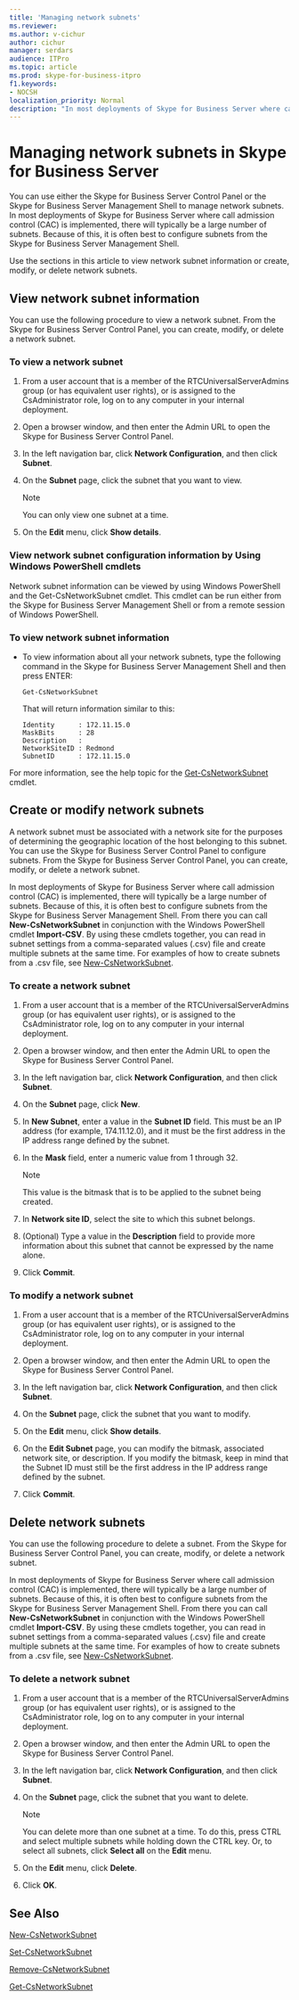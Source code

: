 ```yaml
---
title: 'Managing network subnets'
ms.reviewer: 
ms.author: v-cichur
author: cichur
manager: serdars
audience: ITPro
ms.topic: article
ms.prod: skype-for-business-itpro
f1.keywords:
- NOCSH
localization_priority: Normal
description: "In most deployments of Skype for Business Server where call admission control (CAC) is implemented, there will typically be a large number of subnets. Because of this, it is often best to configure subnets from the Skype for Business Server Management Shell."
---
```


# Managing network subnets in Skype for Business Server

You can use either the Skype for Business Server Control Panel or the Skype for Business Server Management Shell to manage network subnets. In most deployments of Skype for Business Server where call admission control (CAC) is implemented, there will typically be a large number of subnets. Because of this, it is often best to configure subnets from the Skype for Business Server Management Shell.

Use the sections in this article to view network subnet information or create, modify, or delete network subnets. 

## View network subnet information 

You can use the following procedure to view a network subnet. From the Skype for Business Server Control Panel, you can create, modify, or delete a network subnet. 

### To view a network subnet

1.  From a user account that is a member of the RTCUniversalServerAdmins group (or has equivalent user rights), or is assigned to the CsAdministrator role, log on to any computer in your internal deployment.

2.  Open a browser window, and then enter the Admin URL to open the Skype for Business Server Control Panel. 

3.  In the left navigation bar, click **Network Configuration**, and then click **Subnet**.

4.  On the **Subnet** page, click the subnet that you want to view.
 
    > [!NOTE]  
    > You can only view one subnet at a time.

5.  On the **Edit** menu, click **Show details**.

### View network subnet configuration information by Using Windows PowerShell cmdlets

Network subnet information can be viewed by using Windows PowerShell and the Get-CsNetworkSubnet cmdlet. This cmdlet can be run either from the Skype for Business Server Management Shell or from a remote session of Windows PowerShell. 

### To view network subnet information

  - To view information about all your network subnets, type the following command in the Skype for Business Server Management Shell and then press ENTER:
    
        Get-CsNetworkSubnet
    
    That will return information similar to this:
    
        Identity      : 172.11.15.0
        MaskBits      : 28
        Description   :
        NetworkSiteID : Redmond
        SubnetID      : 172.11.15.0


For more information, see the help topic for the [Get-CsNetworkSubnet](/powershell/module/skype/Get-CsNetworkSubnet) cmdlet.


## Create or modify network subnets 

A network subnet must be associated with a network site for the purposes of determining the geographic location of the host belonging to this subnet. You can use the Skype for Business Server Control Panel to configure subnets. From the Skype for Business Server Control Panel, you can create, modify, or delete a network subnet. 

In most deployments of Skype for Business Server where call admission control (CAC) is implemented, there will typically be a large number of subnets. Because of this, it is often best to configure subnets from the Skype for Business Server Management Shell. From there you can call **New-CsNetworkSubnet** in conjunction with the Windows PowerShell cmdlet **Import-CSV**. By using these cmdlets together, you can read in subnet settings from a comma-separated values (.csv) file and create multiple subnets at the same time. For examples of how to create subnets from a .csv file, see [New-CsNetworkSubnet](/powershell/module/skype/New-CsNetworkSubnet).


### To create a network subnet

1.  From a user account that is a member of the RTCUniversalServerAdmins group (or has equivalent user rights), or is assigned to the CsAdministrator role, log on to any computer in your internal deployment.

2.  Open a browser window, and then enter the Admin URL to open the Skype for Business Server Control Panel. 

3.  In the left navigation bar, click **Network Configuration**, and then click **Subnet**.

4.  On the **Subnet** page, click **New**.

5.  In **New Subnet**, enter a value in the **Subnet ID** field. This must be an IP address (for example, 174.11.12.0), and it must be the first address in the IP address range defined by the subnet.

6.  In the **Mask** field, enter a numeric value from 1 through 32.

    > [!NOTE]  
    > This value is the bitmask that is to be applied to the subnet being created.

7.  In **Network site ID**, select the site to which this subnet belongs.

8.  (Optional) Type a value in the **Description** field to provide more information about this subnet that cannot be expressed by the name alone.

9.  Click **Commit**.


### To modify a network subnet

1.  From a user account that is a member of the RTCUniversalServerAdmins group (or has equivalent user rights), or is assigned to the CsAdministrator role, log on to any computer in your internal deployment.

2.  Open a browser window, and then enter the Admin URL to open the Skype for Business Server Control Panel. 

3.  In the left navigation bar, click **Network Configuration**, and then click **Subnet**.

4.  On the **Subnet** page, click the subnet that you want to modify.

5.  On the **Edit** menu, click **Show details**.

6.  On the **Edit Subnet** page, you can modify the bitmask, associated network site, or description. If you modify the bitmask, keep in mind that the Subnet ID must still be the first address in the IP address range defined by the subnet.

7.  Click **Commit**.

## Delete network subnets

You can use the following procedure to delete a subnet. From the Skype for Business Server Control Panel, you can create, modify, or delete a network subnet. 

In most deployments of Skype for Business Server where call admission control (CAC) is implemented, there will typically be a large number of subnets. Because of this, it is often best to configure subnets from the Skype for Business Server Management Shell. From there you can call **New-CsNetworkSubnet** in conjunction with the Windows PowerShell cmdlet **Import-CSV**. By using these cmdlets together, you can read in subnet settings from a comma-separated values (.csv) file and create multiple subnets at the same time. For examples of how to create subnets from a .csv file, see [New-CsNetworkSubnet](/powershell/module/skype/New-CsNetworkSubnet).


### To delete a network subnet

1.  From a user account that is a member of the RTCUniversalServerAdmins group (or has equivalent user rights), or is assigned to the CsAdministrator role, log on to any computer in your internal deployment.

2.  Open a browser window, and then enter the Admin URL to open the Skype for Business Server Control Panel. 

3.  In the left navigation bar, click **Network Configuration**, and then click **Subnet**.

4.  On the **Subnet** page, click the subnet that you want to delete.
 
    > [!NOTE]  
    > You can delete more than one subnet at a time. To do this, press CTRL and select multiple subnets while holding down the CTRL key. Or, to select all subnets, click **Select all** on the **Edit** menu.

5.  On the **Edit** menu, click **Delete**.

6.  Click **OK**.


## See Also

[New-CsNetworkSubnet](/powershell/module/skype/New-CsNetworkSubnet)  

[Set-CsNetworkSubnet](/powershell/module/skype/Set-CsNetworkSubnet)  

[Remove-CsNetworkSubnet](/powershell/module/skype/Remove-CsNetworkSubnet)  

[Get-CsNetworkSubnet](/powershell/module/skype/Get-CsNetworkSubnet)